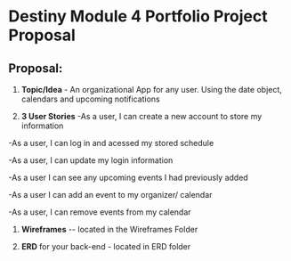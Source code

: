 # Destiny Module 4 Portfolio Project Proposal

## Proposal:

1. **Topic/Idea** - An organizational App for any user. Using the date object, calendars and upcoming notifications

1. **3 User Stories** 
-As a user, I can create a new account to store my information

-As a user, I can log in and acessed my stored schedule

-As a user, I can update my login information

-As a user I can see any upcoming events I had previously added 

-As a user I can add an event to my organizer/ calendar

-As a user, I can remove events from my calendar

1. **Wireframes** -- located in the Wireframes Folder

1. **ERD** for your back-end - located in ERD folder
